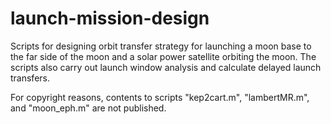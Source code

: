 # launch-mission-design
Scripts for designing orbit transfer strategy for launching a moon base to the far side of the moon and a solar power satellite orbiting the moon. The scripts also carry out launch window analysis and calculate delayed launch transfers.

For copyright reasons, contents to scripts "kep2cart.m", "lambertMR.m", and "moon_eph.m" are not published.
